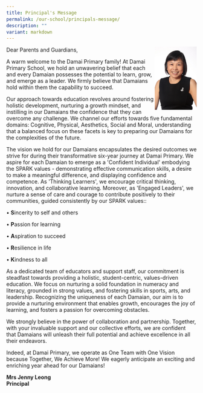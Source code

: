 ```yaml
---
title: Principal's Message
permalink: /our-school/principals-message/
description: ""
variant: markdown
---
```

<img src="/images/Staff%20Photo/2017%202020/2020%20Mrs%20Jenny%20Leong.jpeg" style="width:22%" align="right">
Dear Parents and Guardians,

A warm welcome to the Damai Primary family! At Damai Primary School, we hold an unwavering belief
that each and every Damaian possesses the potential to learn, grow, and emerge as a leader. We firmly
believe that Damaians hold within them the capability to succeed.

Our approach towards education revolves around fostering holistic development, nurturing a growth
mindset, and instilling in our Damaians the confidence that they can overcome any challenge. We
channel our efforts towards five fundamental domains: Cognitive, Physical, Aesthetics, Social and Moral,
understanding that a balanced focus on these facets is key to preparing our Damaians for the
complexities of the future.

The vision we hold for our Damaians encapsulates the desired outcomes we strive for during their
transformative six-year journey at Damai Primary. We aspire for each Damaian to emerge as a 'Confident Individual' embodying the SPARK values - demonstrating effective communication skills, a desire to make a meaningful difference, and displaying confidence and competence. As 'Thinking Learners', we encourage critical thinking, innovation, and collaborative learning. Moreover, as 'Engaged Leaders', we nurture a sense of care and courage to contribute positively to their communities, guided consistently by our SPARK values::

		 
• **S**incerity to self and others

• **P**assion for learning

 • **A**spiration to succeed

• **R**esilience in life

• **K**indness to all

As a dedicated team of educators and support staff, our commitment is steadfast towards providing a
holistic, student-centric, values-driven education. We focus on nurturing a solid foundation in numeracy
and literacy, grounded in strong values, and fostering skills in sports, arts, and leadership. Recognizing the uniqueness of each Damaian, our aim is to provide a nurturing environment that enables growth,
encourages the joy of learning, and fosters a passion for overcoming obstacles.

We strongly believe in the power of collaboration and partnership. Together, with your invaluable
support and our collective efforts, we are confident that Damaians will unleash their full potential and
achieve excellence in all their endeavors.

Indeed, at Damai Primary, we operate as One Team with One Vision because Together, We Achieve
More! We eagerly anticipate an exciting and enriching year ahead for our Damaians!
  
**Mrs Jenny Leong** <br>
**Principal**